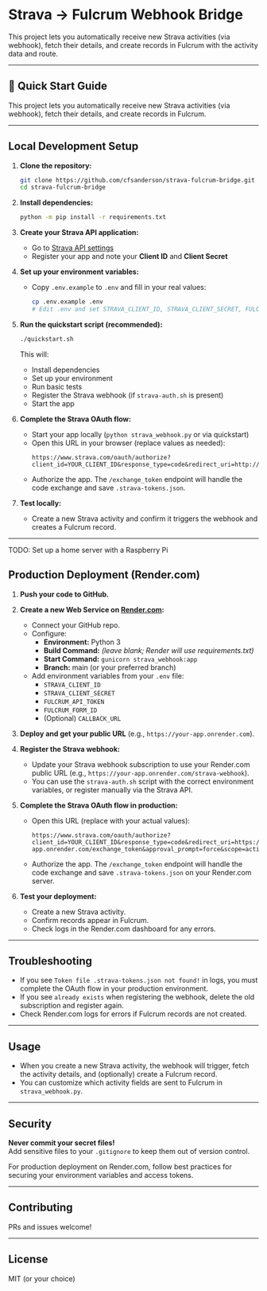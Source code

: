 # Strava → Fulcrum Webhook Bridge

This project lets you automatically receive new Strava activities (via webhook), fetch their details, and create records in Fulcrum with the activity data and route.

---

## 🚀 Quick Start Guide

This project lets you automatically receive new Strava activities (via webhook), fetch their details, and create records in Fulcrum.

---

## Local Development Setup

1. **Clone the repository:**
    ```sh
    git clone https://github.com/cfsanderson/strava-fulcrum-bridge.git
    cd strava-fulcrum-bridge
    ```

2. **Install dependencies:**
    ```sh
    python -m pip install -r requirements.txt
    ```

3. **Create your Strava API application:**
    - Go to [Strava API settings](https://www.strava.com/settings/api)
    - Register your app and note your **Client ID** and **Client Secret**

4. **Set up your environment variables:**
    - Copy `.env.example` to `.env` and fill in your real values:
      ```sh
      cp .env.example .env
      # Edit .env and set STRAVA_CLIENT_ID, STRAVA_CLIENT_SECRET, FULCRUM_API_TOKEN, FULCRUM_FORM_ID
      ```

5. **Run the quickstart script (recommended):**
    ```sh
    ./quickstart.sh
    ```
    This will:
    - Install dependencies
    - Set up your environment
    - Run basic tests
    - Register the Strava webhook (if `strava-auth.sh` is present)
    - Start the app

6. **Complete the Strava OAuth flow:**
    - Start your app locally (`python strava_webhook.py` or via quickstart)
    - Open this URL in your browser (replace values as needed):
      ```
      https://www.strava.com/oauth/authorize?client_id=YOUR_CLIENT_ID&response_type=code&redirect_uri=http://localhost:5055/exchange_token&approval_prompt=force&scope=activity:read_all
      ```
    - Authorize the app. The `/exchange_token` endpoint will handle the code exchange and save `.strava-tokens.json`.

7. **Test locally:**
    - Create a new Strava activity and confirm it triggers the webhook and creates a Fulcrum record.

---
TODO: Set up a home server with a Raspberry Pi

## Production Deployment (Render.com)

1. **Push your code to GitHub.**

2. **Create a new Web Service on [Render.com](https://render.com/):**
    - Connect your GitHub repo.
    - Configure:
      - **Environment:** Python 3
      - **Build Command:** *(leave blank; Render will use requirements.txt)*
      - **Start Command:** `gunicorn strava_webhook:app`
      - **Branch:** main (or your preferred branch)
    - Add environment variables from your `.env` file:
      - `STRAVA_CLIENT_ID`
      - `STRAVA_CLIENT_SECRET`
      - `FULCRUM_API_TOKEN`
      - `FULCRUM_FORM_ID`
      - (Optional) `CALLBACK_URL`

3. **Deploy and get your public URL** (e.g., `https://your-app.onrender.com`).

4. **Register the Strava webhook:**
    - Update your Strava webhook subscription to use your Render.com public URL (e.g., `https://your-app.onrender.com/strava-webhook`).
    - You can use the `strava-auth.sh` script with the correct environment variables, or register manually via the Strava API.

5. **Complete the Strava OAuth flow in production:**
    - Open this URL (replace with your actual values):
      ```
      https://www.strava.com/oauth/authorize?client_id=YOUR_CLIENT_ID&response_type=code&redirect_uri=https://your-app.onrender.com/exchange_token&approval_prompt=force&scope=activity:read_all
      ```
    - Authorize the app. The `/exchange_token` endpoint will handle the code exchange and save `.strava-tokens.json` on your Render.com server.

6. **Test your deployment:**
    - Create a new Strava activity.
    - Confirm records appear in Fulcrum.
    - Check logs in the Render.com dashboard for any errors.

---

## Troubleshooting

- If you see `Token file .strava-tokens.json not found!` in logs, you must complete the OAuth flow in your production environment.
- If you see `already exists` when registering the webhook, delete the old subscription and register again.
- Check Render.com logs for errors if Fulcrum records are not created.

---

## Usage

-   When you create a new Strava activity, the webhook will trigger, fetch the activity details, and (optionally) create a Fulcrum record.
-   You can customize which activity fields are sent to Fulcrum in `strava_webhook.py`.

---

## Security

**Never commit your secret files!**  
Add sensitive files to your `.gitignore` to keep them out of version control.

For production deployment on Render.com, follow best practices for securing your environment variables and access tokens.

---

## Contributing

PRs and issues welcome!

---

## License

MIT (or your choice)
